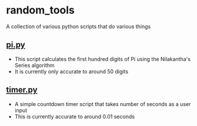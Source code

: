 # random_tools
A collection of various python scripts that do various things

## [pi.py](pi.py)
* This script calculates the first hundred digits of Pi using the Nilakantha's Series algorithm
* It is currently only accurate to around 50 digits

## [timer.py](timer.py)
* A simple countdown timer script that takes number of seconds as a user input
* This is currently accurate to around 0.01 seconds
